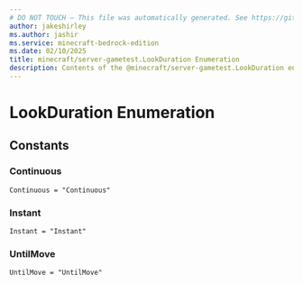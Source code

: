 ```yaml
---
# DO NOT TOUCH — This file was automatically generated. See https://github.com/mojang/minecraftapidocsgenerator to modify descriptions, examples, etc.
author: jakeshirley
ms.author: jashir
ms.service: minecraft-bedrock-edition
ms.date: 02/10/2025
title: minecraft/server-gametest.LookDuration Enumeration
description: Contents of the @minecraft/server-gametest.LookDuration enumeration.
---
```

# LookDuration Enumeration

## Constants
### **Continuous**
`Continuous = "Continuous"`
### **Instant**
`Instant = "Instant"`
### **UntilMove**
`UntilMove = "UntilMove"`
